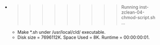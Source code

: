 * >>>>>>>>> Running inst-zclean-04-chmod-script.sh ...
  * Make *.sh under /usr/local/cld/ executable.
  * Disk size = 7696112K. Space Used = 8K. Runtime = 00:00:00:01.

